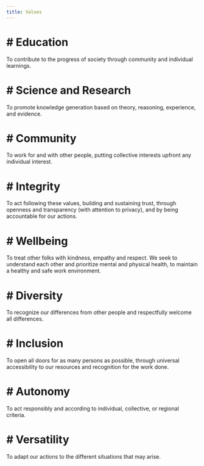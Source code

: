 ```yaml
---
title: Values
---
```


# # Education
To contribute to the progress of society through community and individual learnings.

# # Science and Research
To promote knowledge generation based on theory, reasoning, experience, and evidence.

# # Community
To work for and with other people, putting collective interests upfront any individual interest.

# # Integrity
To act following these values, building and sustaining trust, through openness and transparency (with attention to privacy), and by being accountable for our actions.

# # Wellbeing
To treat other folks with kindness, empathy and respect. We seek to understand each other and prioritize mental and physical health, to maintain a healthy and safe work environment.

# # Diversity
To recognize our differences from other people and respectfully welcome all differences.

# # Inclusion
To open all doors for as many persons as possible, through universal accessibility to our resources and recognition for the work done.

# # Autonomy
To act responsibly and according to individual, collective, or regional criteria.

# # Versatility
To adapt our actions to the different situations that may arise.
